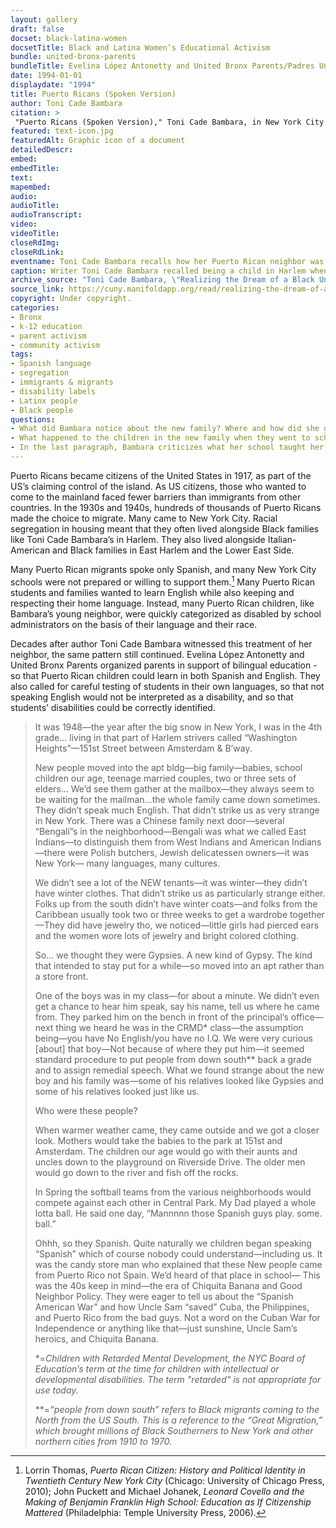 ```yaml
--- 
layout: gallery
draft: false
docset: black-latina-women
docsetTitle: Black and Latina Women’s Educational Activism
bundle: united-bronx-parents
bundleTitle: Evelina López Antonetty and United Bronx Parents/Padres Unidos del Bronx
date: 1994-01-01
displaydate: "1994"
title: Puerto Ricans (Spoken Version)
author: Toni Cade Bambara
citation: >
 "Puerto Ricans (Spoken Version)," Toni Cade Bambara, in New York City Civil Rights History Project, Accessed: [Month Day, Year], https://nyccivilrightshistory.org/gallery/puerto-ricans.
featured: text-icon.jpg
featuredAlt: Graphic icon of a document
detailedDescr: 
embed: 
embedTitle: 
text: 
mapembed: 
audio: 
audioTitle: 
audioTranscript: 
video: 
videoTitle: 
closeRdImg: 
closeRdLink: 
eventname: Toni Cade Bambara recalls how her Puerto Rican neighbor was treated when he went to school. 
caption: Writer Toni Cade Bambara recalled being a child in Harlem when new neighbors from Puerto Rico moved in. She observed the family and how the schools treated their new students. 
archive_source: "Toni Cade Bambara, \"Realizing the Dream of a Black University and Other Writings, Part I.\" Makeba Lavan, Conor Tomás Reed, Ed. Series 7, Number 2, Part 1, Fall 2017, https://cuny.manifoldapp.org/read/realizing-the-dream-of-a-black-university-other-writings-part-i/section/e29ebe26-4067-4c4f-8570-e182a32a2cf3"
source_link: https://cuny.manifoldapp.org/read/realizing-the-dream-of-a-black-university-other-writings-part-i/section/e29ebe26-4067-4c4f-8570-e182a32a2cf
copyright: Under copyright.
categories: 
- Bronx
- k-12 education
- parent activism
- community activism
tags: 
- Spanish language
- segregation
- immigrants & migrants
- disability labels
- Latinx people
- Black people
questions: 
- What did Bambara notice about the new family? Where and how did she get information about them? Who else was gathering information or making judgements about the new family? 
- What happened to the children in the new family when they went to school? Think about the phrase “you have no English/you have no I.Q.” How does this idea relate to the new child being placed in a “CRMD” class? How do you see racism and ableism in this situation? 
- In the last paragraph, Bambara criticizes what her school taught her about Puerto Rico. She gives examples of what the schools did teach, and what it left out. What is the pattern that she noticed? Why do you think this mattered to her? Why do you think it would have mattered to Puerto Rican children going to school in New York?
--- 
```


Puerto Ricans became citizens of the United States in 1917, as part of the US’s claiming control of the island. As US citizens, those who wanted to come to the mainland faced fewer barriers than immigrants from other countries. In the 1930s and 1940s, hundreds of thousands of Puerto Ricans made the choice to migrate. Many came to New York City. Racial segregation in housing meant that they often lived alongside Black families like Toni Cade Bambara’s in Harlem. They also lived alongside Italian-American and Black families in East Harlem and the Lower East Side.

Many Puerto Rican migrants spoke only Spanish, and many New York City schools were not prepared or willing to support them.[^1] Many Puerto Rican students and families wanted to learn English while also keeping and respecting their home language. Instead, many Puerto Rican children, like Bambara’s young neighbor, were quickly categorized as disabled by school administrators on the basis of their language and their race.

Decades after author Toni Cade Bambara witnessed this treatment of her neighbor, the same pattern still continued. Evelina López Antonetty and United Bronx Parents organized parents in support of bilingual education - so that Puerto Rican children could learn in both Spanish and English. They also called for careful testing of students in their own languages, so that not speaking English would not be interpreted as a disability, and so that students’ disabilities could be correctly identified.
> It was 1948—the year after the big snow in New York, I was in the 4th grade… living in that part of Harlem strivers called “Washington Heights”—151st Street between Amsterdam & B’way.
>
> New people moved into the apt bldg—big family—babies, school children our age, teenage married couples, two or three sets of elders… We’d see them gather at the mailbox—they always seem to be waiting for the mailman…the whole family came down sometimes. They didn’t speak much English. That didn’t strike us as very strange in New York. There was a Chinese family next door—several “Bengali”s in the neighborhood—Bengali was what we called East Indians—to distinguish them from West Indians and American Indians—there were Polish butchers, Jewish delicatessen owners—it was New York— many languages, many cultures.
>
> We didn’t see a lot of the NEW tenants—it was winter—they didn’t have winter clothes. That didn’t strike us as particularly strange either. Folks up from the south didn’t have winter coats—and folks from the Caribbean usually took two or three weeks to get a wardrobe together—They did have jewelry tho, we noticed—little girls had pierced ears and the women wore lots of jewelry and bright colored clothing.
>
> So… we thought they were Gypsies. A new kind of Gypsy. The kind that intended to stay put for a while—so moved into an apt rather than a store front.
>
> One of the boys was in my class—for about a minute. We didn’t even get a chance to hear him speak, say his name, tell us where he came from. They parked him on the bench in front of the principal’s office—next thing we heard he was in the CRMD* class—the assumption being—you have No English/you have no I.Q. We were very curious \[about\] that boy—Not because of where they put him—it seemed standard procedure to put people from down south**  back a grade and to assign remedial speech. What we found strange about the new boy and his family was—some of his relatives looked like Gypsies and some of his relatives looked just like us.
>
>Who were these people?
>
> When warmer weather came, they came outside and we got a closer look. Mothers would take the babies to the park at 151st and Amsterdam. The children our age would go with their aunts and uncles down to the playground on Riverside Drive. The older men would go down to the river and fish off the rocks.
>
>In Spring the softball teams from the various neighborhoods would compete against each other in Central Park. My Dad played a whole lotta ball. He said one day, “Mannnnn those Spanish guys play. some. ball.”
>
> Ohhh, so they Spanish. Quite naturally we children began speaking “Spanish” which of course nobody could understand—including us. It was the candy store man who explained that these New people came from Puerto Rico not Spain. We’d heard of that place in school— This was the 40s keep in mind—the era of Chiquita Banana and Good Neighbor Policy. They were eager to tell us about the “Spanish American War” and how Uncle Sam “saved” Cuba, the Philippines, and Puerto Rico from the bad guys. Not a word on the Cuban War for Independence or anything like that—just sunshine, Uncle Sam’s heroics, and Chiquita Banana.
>
> \*=*Children with Retarded Mental Development, the NYC Board of Education’s term at the time for children with intellectual or developmental disabilities. The term "retarded" is not appropriate for use today.*
>
> \*\*=*“people from down south” refers to Black migrants coming to the North from the US South. This is a reference to the “Great Migration,” which brought millions of Black Southerners to New York and other northern cities from 1910 to 1970.*
>

[^1]: Lorrin Thomas, *Puerto Rican Citizen: History and Political Identity in Twentieth Century New York City* (Chicago: University of Chicago Press, 2010); John Puckett and Michael Johanek, *Leonard Covello and the Making of Benjamin Franklin High School: Education as If Citizenship Mattered* (Philadelphia: Temple University Press, 2006).

